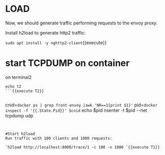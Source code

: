 # LOAD
Now, we should generate traffic performing requests to the envoy proxy.

Install h2load to generate http2 traffic:

`sudo apt install -y nghttp2-client`{{execute}}


# start TCPDUMP on container

on terminal2
```
echo t2
```{{execute T2}}


```
cnid=`docker ps | grep front-envoy |awk 'NR==1{print $1}'`
pid=`docker inspect -f '{{.State.Pid}}' $cnid`
echo $pid
nsenter -t $pid --net tcpdump udp
```{{execute T2}}


#Start h2load
Run traffic with 100 clients and 1000 requests:

`h2load http://localhost:8000/trace/1 -c 100 -n 1000 `{{execute T1}}
